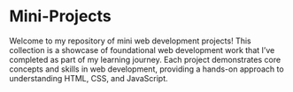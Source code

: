# Mini-Projects
Welcome to my repository of mini web development projects! This collection is a showcase of foundational web development work that I’ve completed as part of my learning journey. Each project demonstrates core concepts and skills in web development, providing a hands-on approach to understanding HTML, CSS, and JavaScript.
